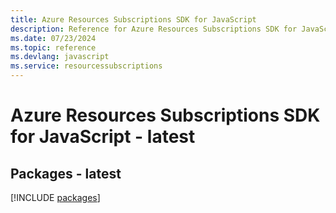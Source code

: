 ```yaml
---
title: Azure Resources Subscriptions SDK for JavaScript
description: Reference for Azure Resources Subscriptions SDK for JavaScript
ms.date: 07/23/2024
ms.topic: reference
ms.devlang: javascript
ms.service: resourcessubscriptions
---
```

# Azure Resources Subscriptions SDK for JavaScript - latest
## Packages - latest
[!INCLUDE [packages](resources-subscriptions-index.md)]